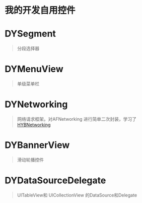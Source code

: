 # 我的开发自用控件

# DYSegment
>分段选择器

# DYMenuView
>单级菜单栏

# DYNetworking
>网络请求框架。对AFNetworking 进行简单二次封装，学习了 [HYBNetworking](https://github.com/CoderJackyHuang/HYBNetworking) 

# DYBannerView
>滑动轮播控件

# DYDataSourceDelegate
>UITableView和 UICollectionView 的DataSource和Delegate

